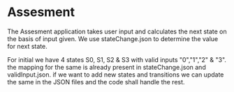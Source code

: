 # Assesment

The Assesment application takes user input and calculates the next state on the basis of input given. We use stateChange.json to determine the value for next state.

For initial we have 4 states S0, S1, S2 & S3 with valid inputs "0","1","2" & "3". the mapping for the same is already present in stateChange.json and validInput.json. if we want to add new states and transitions we can update the same in the JSON files and the code shall handle the rest.
